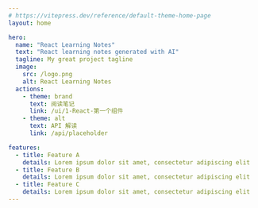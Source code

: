 ```yaml
---
# https://vitepress.dev/reference/default-theme-home-page
layout: home

hero:
  name: "React Learning Notes"
  text: "React learning notes generated with AI"
  tagline: My great project tagline
  image:
    src: /logo.png
    alt: React Learning Notes
  actions:
    - theme: brand
      text: 阅读笔记
      link: /ui/1-React-第一个组件
    - theme: alt
      text: API 解读
      link: /api/placeholder

features:
  - title: Feature A
    details: Lorem ipsum dolor sit amet, consectetur adipiscing elit
  - title: Feature B
    details: Lorem ipsum dolor sit amet, consectetur adipiscing elit
  - title: Feature C
    details: Lorem ipsum dolor sit amet, consectetur adipiscing elit
---
```



